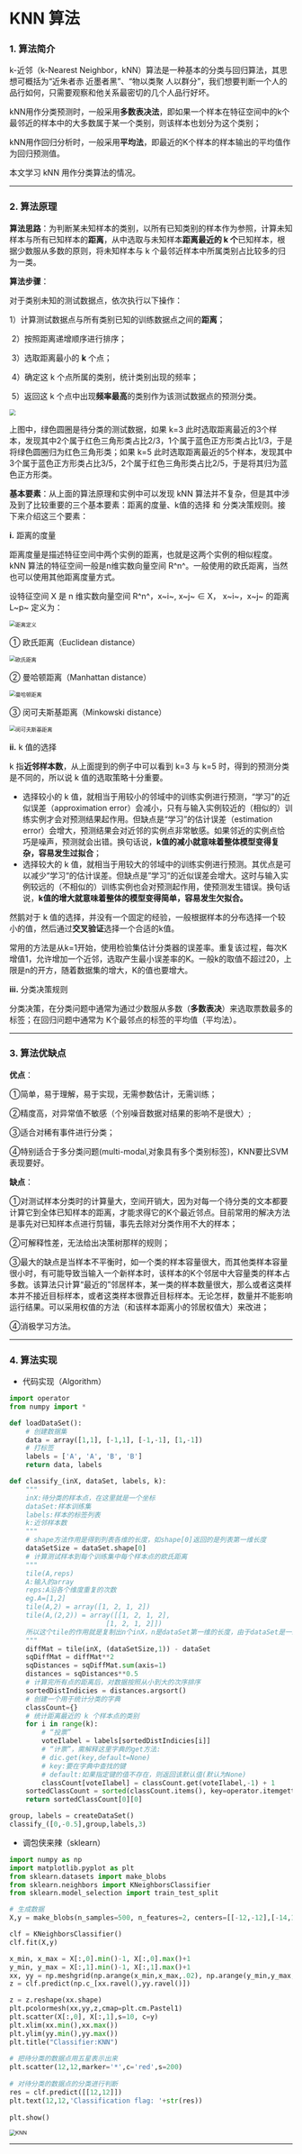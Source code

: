 # KNN 算法

### 1. 算法简介

k-近邻（k-Nearest Neighbor，kNN）算法是一种基本的分类与回归算法，其思想可概括为“近朱者赤 近墨者黑”、“物以类聚 人以群分”，我们想要判断一个人的品行如何，只需要观察和他关系最密切的几个人品行好坏。

kNN用作分类预测时，一般采用**多数表决法**，即如果一个样本在特征空间中的k个最邻近的样本中的大多数属于某一个类别，则该样本也划分为这个类别；

kNN用作回归分析时，一般采用**平均法**，即最近的K个样本的样本输出的平均值作为回归预测值。

本文学习 kNN 用作分类算法的情况。

---

### 2. 算法原理

**算法思路**：为判断某未知样本的类别，以所有已知类别的样本作为参照，计算未知样本与所有已知样本的**距离**，从中选取与未知样本**距离最近的 k 个**已知样本，根据少数服从多数的原则，将未知样本与 k  个最邻近样本中所属类别占比较多的归为一类。

**算法步骤**：

对于类别未知的测试数据点，依次执行以下操作：

​	1）计算测试数据点与所有类别已知的训练数据点之间的**距离**；

​	2）按照距离递增顺序进行排序；

​	3）选取距离最小的 **k** 个点；

​	4）确定这 k 个点所属的类别，统计类别出现的频率；

​	5）返回这 k 个点中出现**频率最高**的类别作为该测试数据点的预测分类。

<img src="./KNN原理.png" style="zoom:67%;" />

上图中，绿色圆圈是待分类的测试数据，如果 k=3 此时选取距离最近的3个样本，发现其中2个属于红色三角形类占比2/3，1个属于蓝色正方形类占比1/3，于是将绿色圆圈归为红色三角形类；如果 k=5 此时选取距离最近的5个样本，发现其中3个属于蓝色正方形类占比3/5，2个属于红色三角形类占比2/5，于是将其归为蓝色正方形类。

**基本要素**：从上面的算法原理和实例中可以发现 kNN 算法并不复杂，但是其中涉及到了比较重要的三个基本要素：距离的度量、k值的选择 和 分类决策规则。接下来介绍这三个要素：

**i.** 距离的度量

距离度量是描述特征空间中两个实例的距离，也就是这两个实例的相似程度。kNN 算法的特征空间一般是n维实数向量空间 R^n^。一般使用的欧氏距离，当然也可以使用其他距离度量方式。

设特征空间 X 是 n 维实数向量空间 R^n^，x~i~, x~j~ ∈ X， x~i~，x~j~ 的距离 L~p~ 定义为：

<img src="./距离公式.png" alt="距离定义" style="zoom: 67%;" />

① 欧氏距离（Euclidean distance）

<img src=".\距离公式_欧式.png" alt="欧氏距离" style="zoom:67%;" />

② 曼哈顿距离（Manhattan distance）

<img src=".\距离公式_曼哈顿.png" alt="曼哈顿距离" style="zoom:67%;" />

③ 闵可夫斯基距离（Minkowski distance）

<img src=".\距离公式_闵可夫.png" alt="闵可夫斯基距离" style="zoom:67%;" />



**ii.** k 值的选择

k 指**近邻样本数**，从上面提到的例子中可以看到 k=3 与 k=5 时，得到的预测分类是不同的，所以说 k 值的选取策略十分重要。

- 选择较小的 k 值，就相当于用较小的邻域中的训练实例进行预测，“学习”的近似误差（approximation error）会减小，只有与输入实例较近的（相似的）训练实例才会对预测结果起作用。但缺点是“学习”的估计误差（estimation error）会增大，预测结果会对近邻的实例点非常敏感。如果邻近的实例点恰巧是噪声，预测就会出错。换句话说，**k值的减小就意味着整体模型变得复杂，容易发生过拟合**；
- 选择较大的 k 值，就相当于用较大的邻域中的训练实例进行预测。其优点是可以减少“学习“的估计误差。但缺点是”学习“的近似误差会增大。这时与输入实例较远的（不相似的）训练实例也会对预测起作用，使预测发生错误。换句话说，**k值的增大就意味着整体的模型变得简单，容易发生欠拟合。**

然鹅对于 k 值的选择，并没有一个固定的经验，一般根据样本的分布选择一个较小的值，然后通过**交叉验证**选择一个合适的k值。

常用的方法是从k=1开始，使用检验集估计分类器的误差率。重复该过程，每次K增值1，允许增加一个近邻，选取产生最小误差率的K。一般k的取值不超过20，上限是n的开方，随着数据集的增大，K的值也要增大。



**iii.** 分类决策规则

分类决策，在分类问题中通常为通过少数服从多数（**多数表决**）来选取票数最多的标签；在回归问题中通常为 K个最邻点的标签的平均值（平均法）。

---

### 3. 算法优缺点

**优点**：

①简单，易于理解，易于实现，无需参数估计，无需训练；

②精度高，对异常值不敏感（个别噪音数据对结果的影响不是很大）;

③适合对稀有事件进行分类；

④特别适合于多分类问题(multi-modal,对象具有多个类别标签)，KNN要比SVM表现要好。

**缺点**：

①对测试样本分类时的计算量大，空间开销大，因为对每一个待分类的文本都要计算它到全体已知样本的距离，才能求得它的K个最近邻点。目前常用的解决方法是事先对已知样本点进行剪辑，事先去除对分类作用不大的样本；

②可解释性差，无法给出决策树那样的规则；

③最大的缺点是当样本不平衡时，如一个类的样本容量很大，而其他类样本容量很小时，有可能导致当输入一个新样本时，该样本的K个邻居中大容量类的样本占多数。该算法只计算“最近的”邻居样本，某一类的样本数量很大，那么或者这类样本并不接近目标样本，或者这类样本很靠近目标样本。无论怎样，数量并不能影响运行结果。可以采用权值的方法（和该样本距离小的邻居权值大）来改进；

④消极学习方法。

---

### 4. 算法实现

- 代码实现（Algorithm）

```python
import operator
from numpy import *

def loadDataSet():
    # 创建数据集
    data = array([1,1], [-1,1], [-1,-1], [1,-1])
    # 打标签
    labels = ['A', 'A', 'B', 'B']
    return data, labels

def classify_(inX, dataSet, labels, k):
    """
    inX:待分类的样本点，在这里就是一个坐标
    dataSet:样本训练集
    labels:样本的标签列表
    k:近邻样本数
    """
    # shape方法作用是得到列表各维的长度，如shape[0]返回的是列表第一维长度
    dataSetSize = dataSet.shape[0]
    # 计算测试样本到每个训练集中每个样本点的欧氏距离
    """
    tile(A,reps)
    A:输入的array
    reps:A沿各个维度重复的次数
    eg.A=[1,2]
    tile(A,2) = array([1, 2, 1, 2])
    tile(A,(2,2)) = array([[1, 2, 1, 2],
       					[1, 2, 1, 2]])
    所以这个tile的作用就是复制出n个inX，n是dataSet第一维的长度，由于dataSet是一维列表，因此这里n	  就是dataSet中元素的个数
    """
    diffMat = tile(inX, (dataSetSize,1)) - dataSet
    sqDiffMat = diffMat**2
    sqDistances = sqDiffMat.sum(axis=1)
    distances = sqDistances**0.5
    # 计算完所有点的距离后，对数据按照从小到大的次序排序
    sortedDistIndicies = distances.argsort()
    # 创建一个用于统计分类的字典
    classCount={}
    # 统计距离最近的 k 个样本点的类别
    for i in range(k):
        # “投票”
        voteIlabel = labels[sortedDistIndicies[i]]
        # “计票”，需解释这里字典的get方法:
        # dic.get(key,default=None)
        # key:要在字典中查找的键
        # default:如果指定键的值不存在，则返回该默认值(默认为None)
        classCount[voteIlabel] = classCount.get(voteIlabel,-1) + 1
    sortedClassCount = sorted(classCount.items(), key=operator.itemgetter(1), reverse=True)
    return sortedClassCount[0][0]

group, labels = createDataSet()
classify_([0,-0.5],group,labels,3)
```



- 调包侠来辣（sklearn）

```python
import numpy as np
import matplotlib.pyplot as plt
from sklearn.datasets import make_blobs
from sklearn.neighbors import KNeighborsClassifier
from sklearn.model_selection import train_test_split

# 生成数据
X,y = make_blobs(n_samples=500, n_features=2, centers=[[-12,-12],[-14,15],[2,4],[15,15]], cluster_std=4, random_state=9)

clf = KNeighborsClassifier()
clf.fit(X,y)

x_min, x_max = X[:,0].min()-1, X[:,0].max()+1
y_min, y_max = X[:,1].min()-1, X[:,1].max()+1
xx, yy = np.meshgrid(np.arange(x_min,x_max,.02), np.arange(y_min,y_max,.02))
z = clf.predict(np.c_[xx.ravel(),yy.ravel()])

z = z.reshape(xx.shape)
plt.pcolormesh(xx,yy,z,cmap=plt.cm.Pastel1)
plt.scatter(X[:,0], X[:,1],s=10, c=y)
plt.xlim(xx.min(),xx.max())
plt.ylim(yy.min(),yy.max())
plt.title("Classifier:KNN")
 
# 把待分类的数据点用五星表示出来
plt.scatter(12,12,marker='*',c='red',s=200)
 
# 对待分类的数据点的分类进行判断
res = clf.predict([[12,12]])
plt.text(12,12,'Classification flag: '+str(res))
 
plt.show()
```

<img src=".\KNN效果.png" alt="KNN" style="zoom: 67%;" />

---

 

[1]: https://github.com/apachecn/AiLearning	"AiLearning-k近邻算法"
[2]: https://blog.csdn.net/pengjunlee/article/details/82713047	"机器学习之KNN最邻近分类算法"
[3]: https://www.cnblogs.com/huangyc/p/9716079.html	"K近邻算法（KNN）"
[4]: 《机器学习实战》

